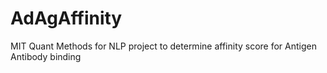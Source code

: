 # AdAgAffinity
MIT Quant Methods for NLP project to determine affinity score for Antigen Antibody binding
